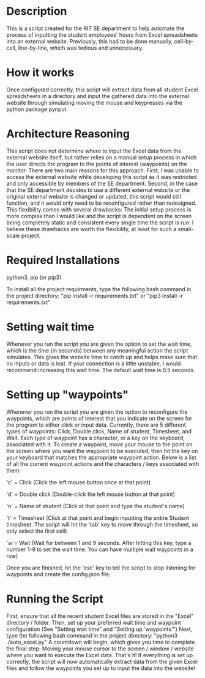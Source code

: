 # Description

This is a script created for the RIT SE department to help automate the process of inputting the student employees' hours from Excel spreadsheets into an external website. Previously, this had to be done manually, cell-by-cell, line-by-line, which was tedious and unnecessary.


# How it works

Once configured correctly, this script will extract data from all student Excel spreadsheets in a directory and input the gathered data into the external website through simulating moving the mouse and keypresses via the python package pynput. 


# Architecture Reasoning

This script does not determine where to input the Excel data from the external website itself, but rather relies on a manual setup process in which the user directs the program to the points of interest (waypoints) on the monitor. There are two main reasons for this approach: First, I was unable to access the external website while developing this script as it was restricted and only accessible by members of the SE department. Second, in the case that the SE department decides to use a different external website or the original external website is changed or updated, this script would still function, and it would only need to be reconfigured rather than redesigned. 
This flexibility comes with several drawbacks: The initial setup process is more complex than I would like and the script is dependent on the screen being completely static and consistent every single time the script is run. I believe these drawbacks are worth the flexibility, at least for such a small-scale project.


# Required Installations

python3, pip (or pip3)

To install all the project requirments, type the following bash command in the project directory:
"pip install -r requirements.txt" 
or 
"pip3 install -r requirements.txt"


# Setting wait time

Whenever you run the script you are given the option to set the wait time, which is the time (in seconds) between any meaningful action the script simulates. This gives the website time to catch up and helps make sure that no inputs or data is lost. If your connection is a little unstable, I would recommend increasing this wait time. The default wait time is 0.5 seconds.


# Setting up "waypoints"

Whenever you run the script you are given the option to reconfigure the waypoints, which are points of interest that you indicate on the screen for the program to either click or input data. Currently, there are 5 different types of waypoints: Click, Double click, Name of student, Timesheet, and Wait.
Each type of waypoint has a character, or a key on the keyboard, associated with it. To create a waypoint, move your mouse to the point on the screen where you want the waypoint to be executed, then hit the key on your keyboard that matches the appropriate waypoint action. Below is a list of all the current waypoint actions and the characters / keys associated with them:

'c' = Click (Click the left mouse button once at that point)

'd' = Double click (Double-click the left mouse button at that point)

'n' = Name of student (Click at that point and type the student's name)

't' = Timesheet (Click at that point and begin inputting the entire Student timesheet. The script will hit the 'tab' key to move through the timesheet, so only select the first cell)

'w'= Wait (Wait for between 1 and 9 seconds. After hitting this key, type a number 1-9 to set the wait time. You can have multiple wait waypoints in a row)

Once you are finished, hit the 'esc' key to tell the script to stop listening for waypoints and create the config.json file.


# Running the Script

First, ensure that all the recent student Excel files are stored in the "Excel" directory / folder.
Then, set up your preferred wait time and waypoint configuration (See "Setting wait time" and "Setting up 'waypoints'")
Next, type the following bash command in the project directory:
"python3 ./auto_excel.py"
A countdown will begin, which gives you time to complete the final step: Moving your mouse cursor to the screen / window / website where you want to execute the Excel data.
That's it! If everything is set up correctly, the script will now automatically extract data from the given Excel files and follow the waypoints you set up to input the data into the website!
